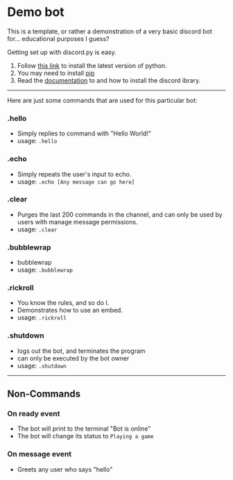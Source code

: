 # Demo bot

This is a template, or rather a demonstration of a very basic discord bot for... educational purposes I guess?

Getting set up with discord.py is easy.
1. Follow [this link](https://www.python.org/downloads/) to install the latest version of python.
2. You may need to install [pip](https://pip.pypa.io/en/stable/installing/)
2. Read the [documentation](https://discordpy.readthedocs.io/en/latest/intro.html) to and how to install the discord ibrary.

---
Here are just some commands that are used for this particular bot:

### .hello
- Simply replies to command with "Hello World!"
- usage: ```.hello```

### .echo
- Simply repeats the user's input to echo.
- usage: ```.echo [Any message can go here]```

### .clear
- Purges the last 200 commands in the channel, and can only be used by users with manage message permissions.
- usage: ```.clear```

### .bubblewrap
- bubblewrap
- usage: ```.bubblewrap```

### .rickroll
- You know the rules, and so do I.
- Demonstrates how to use an embed.
- usage: ```.rickroll```

### .shutdown
- logs out the bot, and terminates the program
- can only be executed by the bot owner
- usage: ```.shutdown```

---

## Non-Commands

### On ready event
- The bot will print to the terminal "Bot is online"
- The bot will change its status to ```Playing a game```

### On message event
- Greets any user who says "hello"